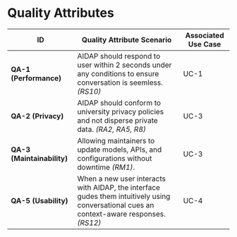 # Quality Attributes
| ID | Quality Attribute Scenario | Associated Use Case |
|----|-----------------------------|---------------------|
| **QA-1 (Performance)**|AIDAP should respond to user within 2 seconds under any conditions to ensure conversation is seemless. *(RS10)* | UC-1 |
| **QA-2 (Privacy)**| AIDAP should conform to university privacy policies and not disperse private data. *(RA2, RA5, R8)* | UC-3 |
| **QA-3 (Maintainability)**|Allowing maintainers to update models, APIs, and configurations without downtime *(RM1)*.| UC-3 |
| **QA-5 (Usability)**|When a new user interacts with AIDAP, the interface gudes them intuitively using conversational cues an context-aware responses. *(RS12)* | UC-4 |
